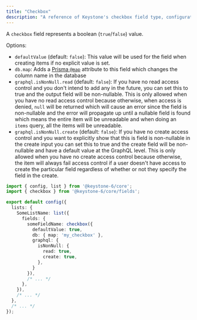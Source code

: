 ```yaml
---
title: "Checkbox"
description: "A reference of Keystone's checkbox field type, configuration and options."
---
```


A `checkbox` field represents a boolean (`true`/`false`) value.

Options:

- `defaultValue` (default: `false`): This value will be used for the field when creating items if no explicit value is set.
- `db.map`: Adds a [Prisma `@map`](https://www.prisma.io/docs/reference/api-reference/prisma-schema-reference#map) attribute to this field which changes the column name in the database
- `graphql.isNonNull.read` (default: `false`): If you have no read access control and you don't intend to add any in the future,
  you can set this to true and the output field will be non-nullable. This is only allowed when you have no read access control because otherwise,
  when access is denied, `null` will be returned which will cause an error since the field is non-nullable and the error
  will propagate up until a nullable field is found which means the entire item will be unreadable and when doing an `items` query, all the items will be unreadable.
- `graphql.isNonNull.create` (default: `false`): If you have no create access control and you want to explicitly show that this is field is non-nullable in the create input
  you can set this to true and the create field will be non-nullable and have a default value at the GraphQL level.
  This is only allowed when you have no create access control because otherwise, the item will always fail access control
  if a user doesn't have access to create the particular field regardless of whether or not they specify the field in the create.

```typescript
import { config, list } from '@keystone-6/core';
import { checkbox } from '@keystone-6/core/fields';

export default config({
  lists: {
    SomeListName: list({
      fields: {
        someFieldName: checkbox({
          defaultValue: true,
          db: { map: 'my_checkbox' },
          graphql: {
            isNonNull: {
              read: true,
              create: true,
            },
          }
        }),
        /* ... */
      },
    }),
    /* ... */
  },
  /* ... */
});
```
